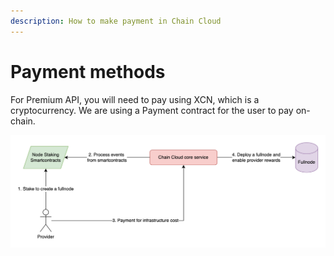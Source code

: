 ```yaml
---
description: How to make payment in Chain Cloud
---
```


# Payment methods

<!-- Changed by Ozren -->
<!-- Chain Cloud provides 2 RPC services: -->
<!-- 
* Standard API: Free and instant access to our range of Standard APIs. [_Read more_](../rpc-services/standard-api.md)
* Premium API: Sign up to our Premium Plan with a minimum deposit of 100,000 XCN/month and get access to powerful features. [_Read more_](../rpc-services/premium-api/premium-api.md) -->

For Premium API, you will need to pay using XCN, which is a cryptocurrency. We are using a Payment contract for the user to pay on-chain.&#x20;

![Make payment to deploy a fullnode](../../../static/img/staking-and-payment.png)
